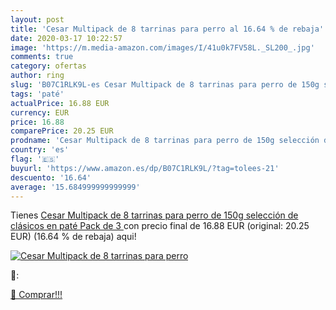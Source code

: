 ```yaml
---
layout: post
title: 'Cesar Multipack de 8 tarrinas para perro al 16.64 % de rebaja'
date: 2020-03-17 10:22:57
image: 'https://m.media-amazon.com/images/I/41u0k7FV58L._SL200_.jpg'
comments: true
category: ofertas
author: ring
slug: 'B07C1RLK9L-es Cesar Multipack de 8 tarrinas para perro de 150g selección...'
tags: 'paté'
actualPrice: 16.88 EUR
currency: EUR
price: 16.88
comparePrice: 20.25 EUR
prodname: 'Cesar Multipack de 8 tarrinas para perro de 150g selección de clásicos en paté  Pack de 3 '
country: 'es'
flag: '🇪🇸'
buyurl: 'https://www.amazon.es/dp/B07C1RLK9L/?tag=tolees-21'
descuento: '16.64'
average: '15.684999999999999'
---
```


Tienes [Cesar Multipack de 8 tarrinas para perro de 150g selección de clásicos en paté  Pack de 3 ](https://www.amazon.es/dp/B07C1RLK9L/?tag=tolees-21) con precio final de  16.88 EUR (original: 20.25 EUR) (16.64 %  de rebaja) aqui!

[![Cesar Multipack de 8 tarrinas para perro](https://m.media-amazon.com/images/I/41u0k7FV58L._SL200_.jpg)](https://www.amazon.es/dp/B07C1RLK9L/?tag=tolees-21)

🔎:


[🛒 Comprar!!!](https://www.amazon.es/dp/B07C1RLK9L/?tag=tolees-21)
